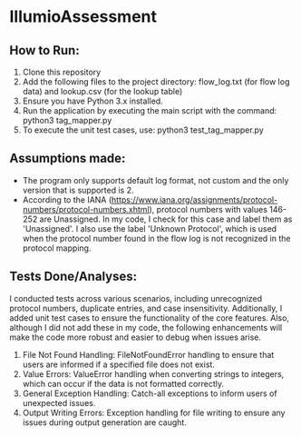 # IllumioAssessment
## How to Run:
1. Clone this repository
2. Add the following files to the project directory:
flow_log.txt (for flow log data) and 
lookup.csv (for the lookup table)
4. Ensure you have Python 3.x installed.
5. Run the application by executing the main script with the command: python3 tag_mapper.py
6. To execute the unit test cases, use: python3 test_tag_mapper.py

## Assumptions made:
- The program only supports default log format, not custom and the only version that is supported is 2.
- According to the IANA (https://www.iana.org/assignments/protocol-numbers/protocol-numbers.xhtml), protocol numbers with values 146-252 are Unassigned. In my code, I check for this case and label them as 'Unassigned'. I also use the label 'Unknown Protocol', which is used when the protocol number found in the flow log is not recognized in the protocol mapping. 

## Tests Done/Analyses:
I conducted tests across various scenarios, including unrecognized protocol numbers, duplicate entries, and case insensitivity. Additionally, I added unit test cases to ensure the functionality of the core features. Also, although I did not add these in my code, the following enhancements will make the code more robust and easier to debug when issues arise.
1. File Not Found Handling:
   FileNotFoundError handling to ensure that users are informed if a specified file does not exist.
2. Value Errors:
   ValueError handling when converting strings to integers, which can occur if the data is not formatted correctly.
3. General Exception Handling:
   Catch-all exceptions to inform users of unexpected issues.
4. Output Writing Errors:
   Exception handling for file writing to ensure any issues during output generation are caught.
